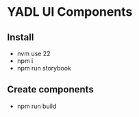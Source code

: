 # YADL UI Components

## Install

- nvm use 22
- npm i
- npm run storybook

## Create components

- npm run build
